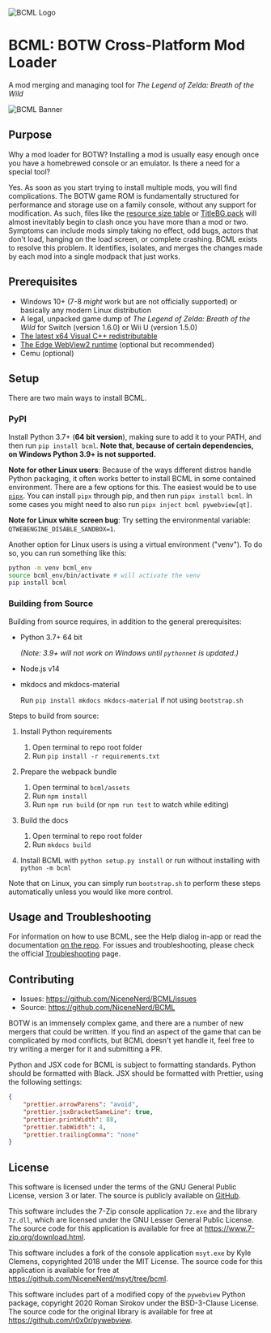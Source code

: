 ![BCML Logo](https://i.imgur.com/OiqKPx0.png)

# BCML: BOTW Cross-Platform Mod Loader

A mod merging and managing tool for _The Legend of Zelda: Breath of the Wild_

![BCML Banner](https://i.imgur.com/vmZanVl.png)

## Purpose

Why a mod loader for BOTW? Installing a mod is usually easy enough once you have a
homebrewed console or an emulator. Is there a need for a special tool?

Yes. As soon as you start trying to install multiple mods, you will find complications.
The BOTW game ROM is fundamentally structured for performance and storage use on a
family console, without any support for modification. As such, files like the
[resource size table](https://zeldamods.org/wiki/Resource_system) or
[TitleBG.pack](https://zeldamods.org/wiki/TitleBG.pack) will almost inevitably begin to
clash once you have more than a mod or two. Symptoms can include mods simply taking no
effect, odd bugs, actors that don't load, hanging on the load screen, or complete
crashing. BCML exists to resolve this problem. It identifies, isolates, and merges the
changes made by each mod into a single modpack that just works.

## Prerequisites

-   Windows 10+ (7-8 _might_ work but are not officially supported) or basically any modern Linux
    distribution
-   A legal, unpacked game dump of _The Legend of Zelda: Breath of the Wild_ for Switch
    (version 1.6.0) or Wii U (version 1.5.0)
-   [The latest x64 Visual C++ redistributable](https://support.microsoft.com/en-us/help/2977003/the-latest-supported-visual-c-downloads#section-2)
-   [The Edge WebView2 runtime](https://go.microsoft.com/fwlink/p/?LinkId=2124703) (optional but recommended)
-   Cemu (optional)

## Setup

There are two main ways to install BCML.

### PyPI

Install Python 3.7+ (**64 bit version**), making sure to add it to your PATH, and then
run `pip install bcml`. **Note that, because of certain dependencies, on Windows
Python 3.9+ is not supported.**

**Note for other Linux users**: Because of the ways different distros handle Python packaging,
it often works better to install BCML in some contained environment. There are a few options for
this. The easiest would be to use [`pipx`](https://github.com/pypa/pipx). You can install `pipx`
through pip, and then run `pipx install bcml`. In some cases you might need to also run `pipx
inject bcml pywebview[qt]`.

**Note for Linux white screen bug**: Try setting the environmental variable: `QTWEBENGINE_DISABLE_SANDBOX=1`.

Another option for Linux users is using a virtual environment ("venv"). To do so, you can run
something like this:

```sh
python -m venv bcml_env
source bcml_env/bin/activate # will activate the venv
pip install bcml
```

### Building from Source

Building from source requires, in addition to the general prerequisites:

-   Python 3.7+ 64 bit

    *(Note: 3.9+ will not work on Windows until `pythonnet` is updated.)*

-   Node.js v14

-   mkdocs and mkdocs-material

    Run `pip install mkdocs mkdocs-material` if not using `bootstrap.sh`

Steps to build from source:

1. Install Python requirements

    1. Open terminal to repo root folder
    2. Run `pip install -r requirements.txt`

2. Prepare the webpack bundle

    1. Open terminal to `bcml/assets`
    2. Run `npm install`
    3. Run `npm run build` (or `npm run test` to watch while editing)

3. Build the docs

    1. Open terminal to repo root folder
    2. Run `mkdocs build`

4. Install BCML with `python setup.py install` or run without installing with
   `python -m bcml`

Note that on Linux, you can simply run `bootstrap.sh` to perform these steps
automatically unless you would like more control.

## Usage and Troubleshooting

For information on how to use BCML, see the Help dialog in-app or read the documentation
[on the repo](https://github.com/NiceneNerd/BCML/tree/master/docs). For issues and
troubleshooting, please check the official
[Troubleshooting](https://github.com/NiceneNerd/BCML/wiki/Troubleshooting) page.

## Contributing

-   Issues: <https://github.com/NiceneNerd/BCML/issues>
-   Source: <https://github.com/NiceneNerd/BCML>

BOTW is an immensely complex game, and there are a number of new mergers that could be
written. If you find an aspect of the game that can be complicated by mod conflicts, but
BCML doesn't yet handle it, feel free to try writing a merger for it and submitting a
PR.

Python and JSX code for BCML is subject to formatting standards. Python should be
formatted with Black. JSX should be formatted with Prettier, using the following
settings:

```json
{
    "prettier.arrowParens": "avoid",
    "prettier.jsxBracketSameLine": true,
    "prettier.printWidth": 88,
    "prettier.tabWidth": 4,
    "prettier.trailingComma": "none"
}
```

## License

This software is licensed under the terms of the GNU General Public License, version 3
or later. The source is publicly available on
[GitHub](https://github.com/NiceneNerd/BCML).

This software includes the 7-Zip console application `7z.exe` and the library `7z.dll`,
which are licensed under the GNU Lesser General Public License. The source code for this
application is available for free at <https://www.7-zip.org/download.html>.

This software includes a fork of the console application `msyt.exe` by Kyle Clemens,
copyrighted 2018 under the MIT License. The source code for this application is
available for free at <https://github.com/NiceneNerd/msyt/tree/bcml>.

This software includes part of a modified copy of the `pywebview` Python package,
copyright 2020 Roman Sirokov under the BSD-3-Clause License. The source code for the
original library is available for free at <https://github.com/r0x0r/pywebview>.
